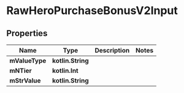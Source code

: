 
# RawHeroPurchaseBonusV2Input

## Properties
| Name | Type | Description | Notes |
| ------------ | ------------- | ------------- | ------------- |
| **mValueType** | **kotlin.String** |  |  |
| **mNTier** | **kotlin.Int** |  |  |
| **mStrValue** | **kotlin.String** |  |  |



